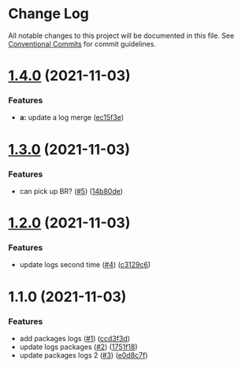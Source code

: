 # Change Log

All notable changes to this project will be documented in this file.
See [Conventional Commits](https://conventionalcommits.org) for commit guidelines.

# [1.4.0](https://github.com/lughino/squash-merge/compare/a@1.3.0...a@1.4.0) (2021-11-03)


### Features

* **a:** update a log merge ([ec15f3e](https://github.com/lughino/squash-merge/commit/ec15f3e0e18777b3f05cd457b01ef339a5cbbbd8))





# [1.3.0](https://github.com/lughino/squash-merge/compare/a@1.2.0...a@1.3.0) (2021-11-03)


### Features

* can pick up BR? ([#5](https://github.com/lughino/squash-merge/issues/5)) ([14b80de](https://github.com/lughino/squash-merge/commit/14b80defcc96dd2f0057bcb83f715dff10118b80))





# [1.2.0](https://github.com/lughino/squash-merge/compare/a@1.1.0...a@1.2.0) (2021-11-03)


### Features

* update logs second time ([#4](https://github.com/lughino/squash-merge/issues/4)) ([c3129c6](https://github.com/lughino/squash-merge/commit/c3129c630081b0ba5b96b89a01f74a79357b5641))





# 1.1.0 (2021-11-03)


### Features

* add packages logs ([#1](https://github.com/lughino/squash-merge/issues/1)) ([ccd3f3d](https://github.com/lughino/squash-merge/commit/ccd3f3d38af08fe250f02e46cefb15052906b179))
* update logs packages ([#2](https://github.com/lughino/squash-merge/issues/2)) ([1751f18](https://github.com/lughino/squash-merge/commit/1751f18f10d7f3b0832a2adee55016b46d364518))
* update packages logs 2 ([#3](https://github.com/lughino/squash-merge/issues/3)) ([e0d8c7f](https://github.com/lughino/squash-merge/commit/e0d8c7f9f9d313eece544ec4b47aed869e9171df))
